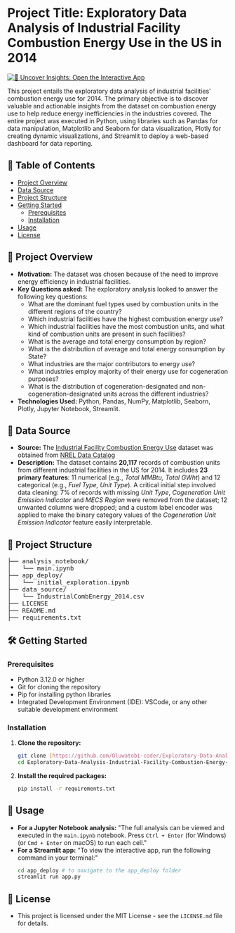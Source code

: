 # Project Title: Exploratory Data Analysis of Industrial Facility Combustion Energy Use in the US in 2014

[![🔎 Uncover Insights: Open the Interactive App](https://static.streamlit.io/badges/streamlit_badge_black_white.svg)](https://your-streamlit-app-url.streamlit.app/)

This project entails the exploratory data analysis of industrial facilities' combustion energy use for 2014. The primary objective is to discover valuable and actionable insights from the dataset on combustion energy use to help reduce energy inefficiencies in the industries covered. The entire project was executed in Python, using libraries such as Pandas for data manipulation, Matplotlib and Seaborn for data visualization, Plotly for creating dynamic visualizations, and Streamlit to deploy a web-based dashboard for data reporting.

## 🎯 Table of Contents
- [Project Overview](#project-overview)
- [Data Source](#data-source)
- [Project Structure](#project-structure)
- [Getting Started](#getting-started)
  - [Prerequisites](#prerequisites)
  - [Installation](#installation)
- [Usage](#usage)
- [License](#license)

## 📖 Project Overview
* **Motivation:** The dataset was chosen because of the need to improve energy efficiency in industrial facilities.
* **Key Questions asked:** The exploratory analysis looked to answer the following key questions:
  - What are the dominant fuel types used by combustion units in the different regions of the country?
  - Which industrial facilities have the highest combustion energy use?
  - Which industrial facilities have the most combustion units, and what kind of combustion units are present in such facilities?
  - What is the average and total energy consumption by region?
  - What is the distribution of average and total energy consumption by State?
  - What industries are the major contributors to energy use?
  - What industries employ majority of their energy use for cogeneration purposes?
  - What is the distribution of cogeneration-designated and non-cogeneration-designated units across the different industries? 
* **Technologies Used:** Python, Pandas, NumPy, Matplotlib, Seaborn, Plotly, Jupyter Notebook, Streamlit.

## 💾 Data Source
* **Source:** The [Industrial Facility Combustion Energy Use](https://data.nrel.gov/system/files/50/IndustrialCombEnergy_2014%20%281%29.csv) dataset was obtained from [NREL Data Catalog](https://data.nrel.gov/submissions)
* **Description:** The dataset contains **20,117** records of combustion units from different industrial facilities in the US for 2014. It includes **23 primary features**: 11 numerical (e.g., *Total MMBtu, Total GWht*) and 12 categorical (e.g., *Fuel Type, Unit Type*). A critical initial step involved data cleaning: 7% of records with missing *Unit Type*, *Cogeneration Unit Emission Indicator* and *MECS Region* were removed from the dataset; 12 unwanted columns were dropped; and a custom label encoder was applied to make the binary category values of the *Cogeneration Unit Emission Indicator* feature easily interpretable.

## 📂 Project Structure
<pre>
├── analysis_notebook/
│   └── main.ipynb
├── app_deploy/
│   └── initial_exploration.ipynb
├── data_source/
│   └── IndustrialCombEnergy_2014.csv
├── LICENSE
├── README.md
├── requirements.txt
</pre>

## 🛠️ Getting Started
### Prerequisites
* Python 3.12.0 or higher
* Git for cloning the repository
* Pip for installing python libraries
* Integrated Development Environment (IDE): VSCode, or any other suitable development environment

### Installation
1.  **Clone the repository:**
    ```sh
    git clone [https://github.com/Oluwatobi-coder/Exploratory-Data-Analysis-Industrial-Facility-Combustion-Energy-Use-2014.git](https://github.com/Oluwatobi-coder/Exploratory-Data-Analysis-Industrial-Facility-Combustion-Energy-Use-2014.git)
    cd Exploratory-Data-Analysis-Industrial-Facility-Combustion-Energy-Use-2014
    ```
2.  **Install the required packages:**
    ```sh
    pip install -r requirements.txt
    ```

## 🏃 Usage
* **For a Jupyter Notebook analysis:**
    "The full analysis can be viewed and executed in the `main.ipynb` notebook. Press `Ctrl + Enter` (for Windows) (or `Cmd + Enter` on macOS) to run each cell."
* **For a Streamlit app:**
    "To view the interactive app, run the following command in your terminal:"
    ```sh
    cd app_deploy # to navigate to the app_deploy folder
    streamlit run app.py
    ```

## 📄 License
* This project is licensed under the MIT License - see the `LICENSE.md` file for details.
